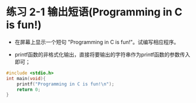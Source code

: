 # 练习 2-1 输出短语(Programming in C is fun!)
- 在屏幕上显示一个短句 "Programming in C is fun!"。试编写相应程序。

- printf函数的非格式化输出，直接将要输出的字符串作为printf函数的参数传入即可；

```c
#include <stdio.h>
int main(void){
    printf("Programming in C is fun!\n");
    return 0;
}
```



